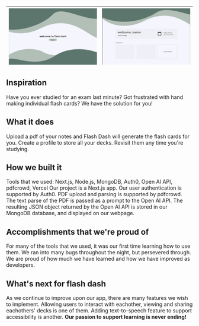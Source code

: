 
| ![](login.png)   | ![](main.png)   |
|------------------|-----------------|

## Inspiration
Have you ever studied for an exam last minute? Got frustrated with hand making individual flash cards? We have the solution for you!

## What it does
Upload a pdf of your notes and Flash Dash will generate the flash cards for you. Create a profile to store all your decks. Revisit them any time you're studying.

## How we built it 
Tools that we used: Next.js, Node.js, MongoDB, Auth0, Open AI API, pdfcrowd, Vercel
Our project is a Next.js app. Our user authentication is supported by Auth0. PDF upload and parsing is supported by pdfcrowd. The text parse of the PDF is passed as a prompt to the Open AI API. The resulting JSON object returned by the Open AI API is stored in our MongoDB database, and displayed on our webpage.

## Accomplishments that we're proud of
For many of the tools that we used, it was our first time learning how to use them. We ran into many bugs throughout the night, but persevered through. We are proud of how much we have learned and how we have improved as developers. 

## What's next for flash dash
As we continue to improve upon our app, there are many features we wish to implement. Allowing users to interact with eachother, viewing and sharing eachothers' decks is one of them. Adding text-to-speech feature to support accessibility is another. **Our passion to support learning is never ending!**

